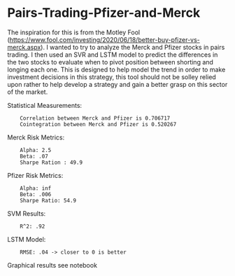 # Pairs-Trading-Pfizer-and-Merck
The inspiration for this is from the Motley Fool (https://www.fool.com/investing/2020/06/18/better-buy-pfizer-vs-merck.aspx). I wanted to try to analyze the Merck and Pfizer stocks in pairs trading. 
I then used an SVR and LSTM model to predict the differences in the two stocks to evaluate when to pivot position between shorting and longing each one.
This is designed to help model the trend in order to make investment decisions in this strategy, this tool should not be solley relied upon rather to help develop a strategy and gain a better grasp on this sector of the market. 

Statistical Measurements:
        
        Correlation between Merck and Pfizer is 0.706717
        Cointegration between Merck and Pfizer is 0.520267

Merck Risk Metrics:
      
        Alpha: 2.5
        Beta: .07
        Sharpe Ration : 49.9
        
Pfizer Risk Metrics:
        
        Alpha: inf
        Beta: .006
        Sharpe Ratio: 54.9

SVM Results:
      
        R^2: .92

LSTM Model:
      
        RMSE: .04 -> closer to 0 is better 

Graphical results see notebook
          
        
